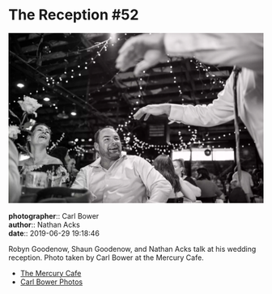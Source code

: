 # The Reception #52

![Robyn Goodenow, Shaun Goodenow, and Nathan Acks talk](assets/2019-06-29-set-3-the-reception-52.webp)

**photographer**:: Carl Bower  
**author**:: Nathan Acks  
**date**:: 2019-06-29 19:18:46

Robyn Goodenow, Shaun Goodenow, and Nathan Acks talk at his wedding reception. Photo taken by Carl Bower at the Mercury Cafe.

* [The Mercury Cafe](http://mercurycafe.com)
* [Carl Bower Photos](https://carlbowerphotos.com)
